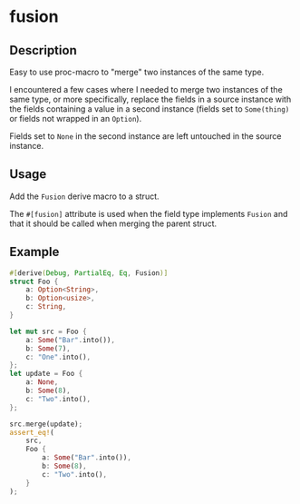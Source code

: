 # fusion

## Description
Easy to use proc-macro to "merge" two instances of the same type.

I encountered a few cases where I needed to merge two instances of the same type, or more specifically, replace the fields in a source instance with the fields containing a value in a second instance (fields set to `Some(thing)` or fields not wrapped in an `Option`).

Fields set to `None` in the second instance are left untouched in the source instance.

## Usage

Add the `Fusion` derive macro to a struct.

The `#[fusion]` attribute is used when the field type implements `Fusion` and that it should
be called when merging the parent struct.

## Example
```rust
#[derive(Debug, PartialEq, Eq, Fusion)]
struct Foo {
    a: Option<String>,
    b: Option<usize>,
    c: String,
}

let mut src = Foo {
    a: Some("Bar".into()),
    b: Some(7),
    c: "One".into(),
};
let update = Foo {
    a: None,
    b: Some(8),
    c: "Two".into(),
};

src.merge(update);
assert_eq!(
    src,
    Foo {
        a: Some("Bar".into()),
        b: Some(8),
        c: "Two".into(),
    }
);
```

